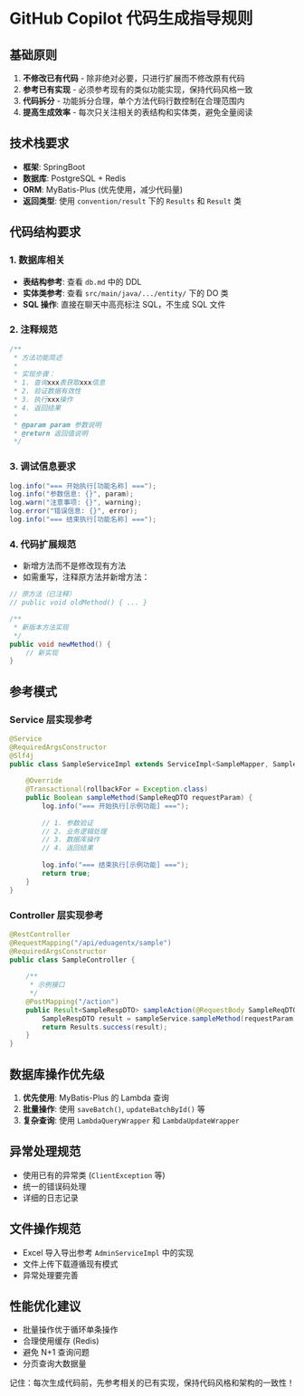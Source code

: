 # GitHub Copilot 代码生成指导规则

## 基础原则
1. **不修改已有代码** - 除非绝对必要，只进行扩展而不修改原有代码
2. **参考已有实现** - 必须参考现有的类似功能实现，保持代码风格一致
3. **代码拆分** - 功能拆分合理，单个方法代码行数控制在合理范围内
4. **提高生成效率** - 每次只关注相关的表结构和实体类，避免全量阅读

## 技术栈要求
- **框架**: SpringBoot
- **数据库**: PostgreSQL + Redis  
- **ORM**: MyBatis-Plus (优先使用，减少代码量)
- **返回类型**: 使用 `convention/result` 下的 `Results` 和 `Result` 类

## 代码结构要求

### 1. 数据库相关
- **表结构参考**: 查看 `db.md` 中的 DDL
- **实体类参考**: 查看 `src/main/java/.../entity/` 下的 DO 类
- **SQL 操作**: 直接在聊天中高亮标注 SQL，不生成 SQL 文件

### 2. 注释规范
```java
/**
 * 方法功能简述
 * 
 * 实现步骤：
 * 1. 查询xxx表获取xxx信息
 * 2. 验证数据有效性
 * 3. 执行xxx操作
 * 4. 返回结果
 * 
 * @param param 参数说明
 * @return 返回值说明
 */
```

### 3. 调试信息要求
```java
log.info("=== 开始执行[功能名称] ===");
log.info("参数信息: {}", param);
log.warn("注意事项: {}", warning);
log.error("错误信息: {}", error);
log.info("=== 结束执行[功能名称] ===");
```

### 4. 代码扩展规范
- 新增方法而不是修改现有方法
- 如需重写，注释原方法并新增方法：
```java
// 原方法（已注释）
// public void oldMethod() { ... }

/**
 * 新版本方法实现
 */
public void newMethod() {
    // 新实现
}
```

## 参考模式

### Service 层实现参考
```java
@Service
@RequiredArgsConstructor
@Slf4j
public class SampleServiceImpl extends ServiceImpl<SampleMapper, SampleDO> implements SampleService {
    
    @Override
    @Transactional(rollbackFor = Exception.class)
    public Boolean sampleMethod(SampleReqDTO requestParam) {
        log.info("=== 开始执行[示例功能] ===");
        
        // 1. 参数验证
        // 2. 业务逻辑处理  
        // 3. 数据库操作
        // 4. 返回结果
        
        log.info("=== 结束执行[示例功能] ===");
        return true;
    }
}
```

### Controller 层实现参考
```java
@RestController
@RequestMapping("/api/eduagentx/sample")
@RequiredArgsConstructor
public class SampleController {
    
    /**
     * 示例接口
     */
    @PostMapping("/action")
    public Result<SampleRespDTO> sampleAction(@RequestBody SampleReqDTO requestParam) {
        SampleRespDTO result = sampleService.sampleMethod(requestParam);
        return Results.success(result);
    }
}
```

## 数据库操作优先级
1. **优先使用**: MyBatis-Plus 的 Lambda 查询
2. **批量操作**: 使用 `saveBatch()`, `updateBatchById()` 等
3. **复杂查询**: 使用 `LambdaQueryWrapper` 和 `LambdaUpdateWrapper`

## 异常处理规范
- 使用已有的异常类 (`ClientException` 等)
- 统一的错误码处理
- 详细的日志记录

## 文件操作规范
- Excel 导入导出参考 `AdminServiceImpl` 中的实现
- 文件上传下载遵循现有模式
- 异常处理要完善

## 性能优化建议
- 批量操作优于循环单条操作  
- 合理使用缓存 (Redis)
- 避免 N+1 查询问题
- 分页查询大数据量

记住：每次生成代码前，先参考相关的已有实现，保持代码风格和架构的一致性！